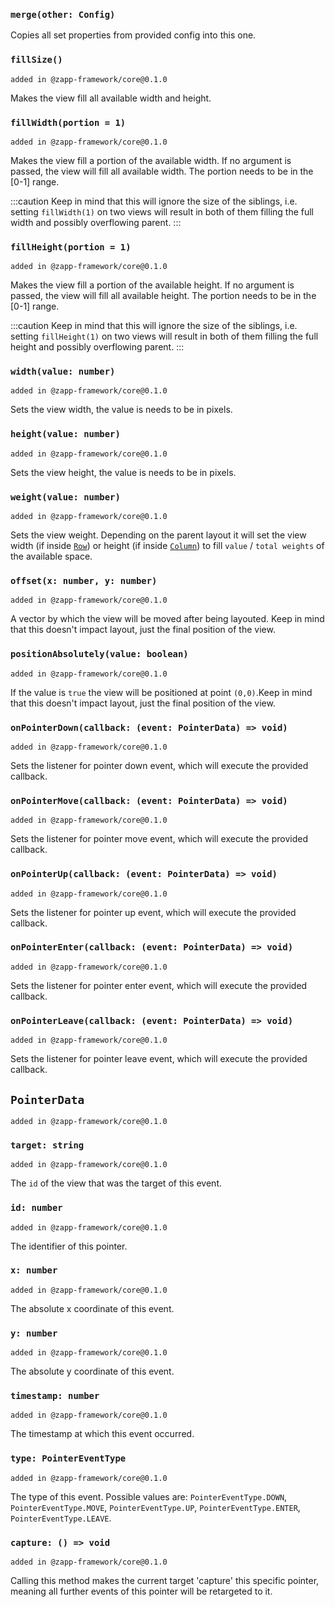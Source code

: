 ### `merge(other: Config)`

Copies all set properties from provided config into this one.

### `fillSize()`

`added in @zapp-framework/core@0.1.0`

Makes the view fill all available width and height.

### `fillWidth(portion = 1)`

`added in @zapp-framework/core@0.1.0`

Makes the view fill a portion of the available width. If no argument is passed, the view will fill all available width. The portion needs to be in the [0-1] range.

:::caution
Keep in mind that this will ignore the size of the siblings, i.e. setting `fillWidth(1)` on two views will result in both of them filling the full width and possibly overflowing parent.
:::

### `fillHeight(portion = 1)`

`added in @zapp-framework/core@0.1.0`

Makes the view fill a portion of the available height. If no argument is passed, the view will fill all available height. The portion needs to be in the [0-1] range.

:::caution
Keep in mind that this will ignore the size of the siblings, i.e. setting `fillHeight(1)` on two views will result in both of them filling the full height and possibly overflowing parent.
:::

### `width(value: number)`

`added in @zapp-framework/core@0.1.0`

Sets the view width, the value is needs to be in pixels.

### `height(value: number)`

`added in @zapp-framework/core@0.1.0`

Sets the view height, the value is needs to be in pixels.

### `weight(value: number)`

`added in @zapp-framework/core@0.1.0`

Sets the view weight. Depending on the parent layout it will set the view width (if inside [`Row`](./layout/row.md)) or height (if inside [`Column`](./layout/column.md)) to fill `value` / `total weights` of the available space.

### `offset(x: number, y: number)`

`added in @zapp-framework/core@0.1.0`

A vector by which the view will be moved after being layouted. Keep in mind that this doesn't impact layout, just the final position of the view.

### `positionAbsolutely(value: boolean)`

`added in @zapp-framework/core@0.1.0`

If the value is `true` the view will be positioned at point `(0,0)`.Keep in mind that this doesn't impact layout, just the final position of the view.

### `onPointerDown(callback: (event: PointerData) => void)`

`added in @zapp-framework/core@0.1.0`

Sets the listener for pointer down event, which will execute the provided callback.

### `onPointerMove(callback: (event: PointerData) => void)`

`added in @zapp-framework/core@0.1.0`

Sets the listener for pointer move event, which will execute the provided callback.

### `onPointerUp(callback: (event: PointerData) => void)`

`added in @zapp-framework/core@0.1.0`

Sets the listener for pointer up event, which will execute the provided callback.

### `onPointerEnter(callback: (event: PointerData) => void)`

`added in @zapp-framework/core@0.1.0`

Sets the listener for pointer enter event, which will execute the provided callback.

### `onPointerLeave(callback: (event: PointerData) => void)`

`added in @zapp-framework/core@0.1.0`

Sets the listener for pointer leave event, which will execute the provided callback.

## `PointerData`

`added in @zapp-framework/core@0.1.0`

### `target: string`

`added in @zapp-framework/core@0.1.0`

The `id` of the view that was the target of this event.

### `id: number`

`added in @zapp-framework/core@0.1.0`

The identifier of this pointer.

### `x: number`

`added in @zapp-framework/core@0.1.0`

The absolute x coordinate of this event.

### `y: number`

`added in @zapp-framework/core@0.1.0`

The absolute y coordinate of this event.

### `timestamp: number`

`added in @zapp-framework/core@0.1.0`

The timestamp at which this event occurred.

### `type: PointerEventType`

`added in @zapp-framework/core@0.1.0`

The type of this event. Possible values are: `PointerEventType.DOWN`, `PointerEventType.MOVE`, `PointerEventType.UP`, `PointerEventType.ENTER`, `PointerEventType.LEAVE`.

### `capture: () => void`

`added in @zapp-framework/core@0.1.0`

Calling this method makes the current target 'capture' this specific pointer, meaning all further events of this pointer will be retargeted to it.
